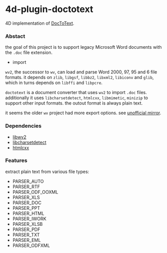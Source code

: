 # 4d-plugin-doctotext
4D implementation of [DocToText](http://silvercoders.com/en/products/doctotext/).

### Abstact

the goal of this project is to support legacy Microsoft Word documents with the `.doc` file extension.

* import

`wv2`, the successor to `wv`, can load and parse Word 2000, 97, 95 and 6 file formats. it depends on `zlib`, `libgsf`, `libbz2`, `libxml2`, `libiconv` and `glib`, which in turns depends on `libffi`  and `libpcre`.

`doctotext` is a document converter that uses `wv2` to import `.doc` files. additionally it uses `libcharsetdetect`, `htmlcxx`, `libmimetic`, `minizip` to support other input formats. the outout format is always plain text.

it seems the older `wv` project had more export options. see [unofficial mirror](https://github.com/remram44/wvware).

### Dependencies

* [libwv2](https://sourceforge.net/projects/wvware/files/wv2/)
* [libcharsetdetect](https://github.com/batterseapower/libcharsetdetect)
* [htmlcxx](http://htmlcxx.sourceforge.net)
  
### Features

extract plain text from various file types:

* PARSER_AUTO
* PARSER_RTF
* PARSER_ODF_OOXML
* PARSER_XLS
* PARSER_DOC
* PARSER_PPT
* PARSER_HTML
* PARSER_IWORK
* PARSER_XLSB
* PARSER_PDF
* PARSER_TXT
* PARSER_EML
* PARSER_ODFXML
